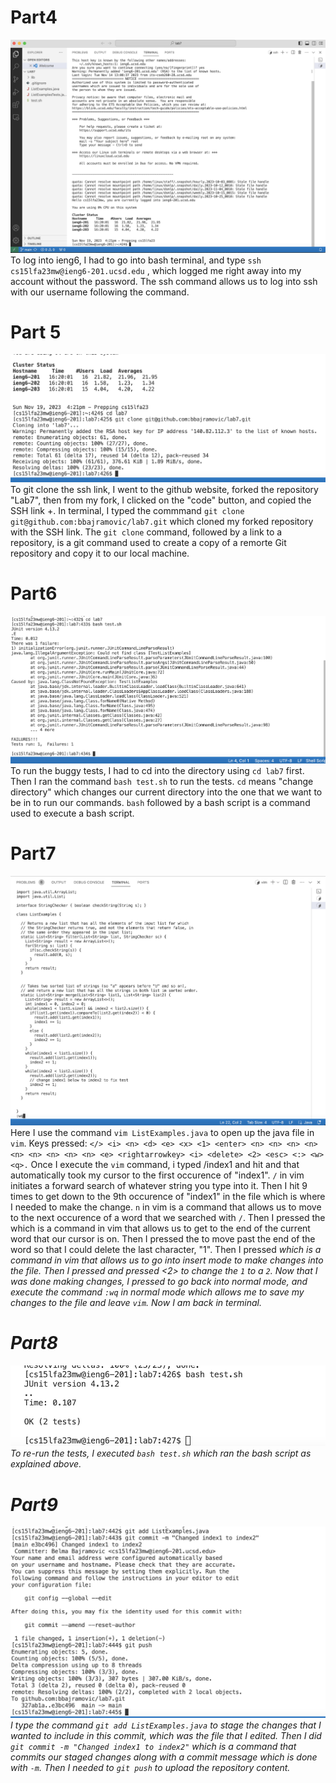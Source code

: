 # Part4

![Image](part4.png)
To log into ieng6, I had to go into bash terminal, and type `ssh cs15lfa23mw@ieng6-201.ucsd.edu` <enter>, which logged me right away into my account without the password. The ssh command allows
us to log into ssh with our username following the command.

# Part 5

![Image](part5.png)
To git clone the ssh link, I went to the github website, forked the repository "Lab7", then from my fork, I clicked on the "code" button, and copied the SSH link <control>+<c>. In terminal,
I typed the commmand `git clone git@github.com:bbajramovic/lab7.git` <enter> which cloned my forked repository with the SSH link. The `git clone` command, followed by a link to a repository, 
is a git command used to create a copy of a remorte Git repository and copy it to our local machine. 

# Part6

![Image](part6.png)
To run the buggy tests, I had to cd into the directory using `cd lab7` <enter> first. Then I ran the command `bash test.sh` <enter> to run the tests. `cd` means "change directory" which changes our current directory into the one that we want to be in to run our commands. `bash` followed by a bash script is a command used to execute a bash script.

# Part7

![Image](part7.png)
Here I use the command `vim ListExamples.java` to open up the java file in `vim`. Keys pressed: `</> <i> <n> <d> <e> <x> <1> <enter> <n> <n> <n> <n> <n> <n> <n> <n> <n> <e> <rightarrowkey> <i> <delete> <2> <esc> <:> <w> <q>.` Once I execute the `vim` command, i typed /index1 and hit <enter> and that automatically took my cursor to the first occurence of "index1". `/` in vim initiates a forward search of whatever string you type into it. Then I hit <n> 9 times to get down to the 9th occurence of "index1" in the file which is where I needed to make the change. `n` in vim is a command that allows us to move to the next occurence of a word that we searched with `/`. Then I pressed the <e> which is a command in vim that allows us to get to the end of the current word that our cursor is on. Then I pressed the <rightarrowkey> to move past the end of the word so that I could delete the last character, "1". Then I pressed <i> which is a command in vim that allows us to go into insert mode to make changes into the file. Then I pressed <delete> and pressed <2> to change the `1` to a `2`. Now that I was done making changes, I pressed <esc> to go back into normal mode, and execute the command `:wq` in normal mode which allows me to save my changes to the file and leave `vim`. Now I am back in terminal.

# Part8

![Image](part8.png)
To re-run the tests, I executed `bash test.sh` which ran the bash script as explained above. 

# Part9

![Image](part9.png)
I type the command `git add ListExamples.java` to stage the changes that I wanted to include in this commit, which was the file that I edited. Then I did `git commit -m "Changed index1 to index2"` which is a command that commits our staged changes along with a commit message which is done with `-m`. Then I needed to `git push` to upload the repository content.
